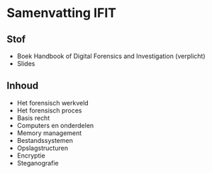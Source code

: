 # Samenvatting IFIT

## Stof

* Boek Handbook of Digital Forensics and Investigation (verplicht)
* Slides

## Inhoud

* Het forensisch werkveld
* Het forensisch proces
* Basis recht
* Computers en onderdelen
* Memory management
* Bestandssystemen
* Opslagstructuren
* Encryptie
* Steganografie
